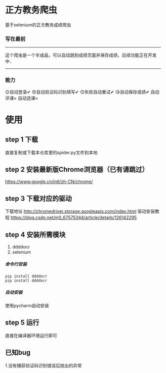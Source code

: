 # 正方教务爬虫
基于selenium的正方教务成绩爬虫

### 写在最前
***
这个爬虫是一个半成品，可以自动跳到成绩页面并保存成绩，后续功能正在开发中..
***

### 能力
😉自动登录✔
😍自动验证码识别填写✔
😊失败自动重试✔
😘自动保存成绩✔
自动评课×
自动选课×


# 使用
## step 1 下载
直接复制或下载本仓库里的spider.py文件到本地
## step 2 安装最新版Chrome浏览器（已有请跳过）
https://www.google.cn/intl/zh-CN/chrome/
## step 3 下载对应的驱动
下载地址  http://chromedriver.storage.googleapis.com/index.html
驱动安装教程 https://blog.csdn.net/m0_67575344/article/details/126142295

## step 4 安装所需模块
1. ddddocr
2. selenium

##### 命令行安装

```
pip install ddddocr
pip install ddddocr
```

##### 自动安装
使用pycharm自动安装


## step 5 运行
直接在编译器环境运行即可

## 已知bug
1.没有捕获验证码识别错误后抛出的异常
